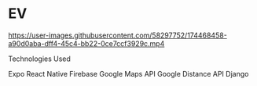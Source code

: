 # EV

https://user-images.githubusercontent.com/58297752/174468458-a90d0aba-dff4-45c4-bb22-0ce7ccf3929c.mp4



Technologies Used

Expo
React Native
Firebase
Google Maps API
Google Distance API
Django

